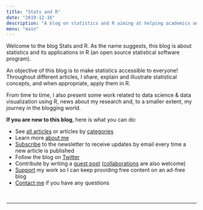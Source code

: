 ```yaml
---
title: "Stats and R"
date: "2019-12-16"
description: "A blog on statistics and R aiming at helping academics and professionals working with data to grasp important concepts in statistics and to apply them in R"
menu: "main"
---
```


Welcome to the blog Stats and R. As the name suggests, this blog is about statistics and its applications in R (an open source statistical software program).

An objective of this blog is to make statistics accessible to everyone! Throughout different articles, I share, explain and illustrate statistical concepts, and when appropriate, apply them in R.

From time to time, I also present some work related to data science & data visualization using R, news about my research and, to a smaller extent, my journey in the blogging world.

**If you are new to this blog**, here is what you can do:

* See [all articles](/blog/) or articles by [categories](/tags/)
* Learn more [about me](/about/)
* [Subscribe](/subscribe/) to the newsletter to receive updates by email every time a new article is published
* Follow the blog on [Twitter](https://twitter.com/statsandr)
* Contribute by writing a [guest post](/contribute/) ([collaborations](/tags/collaboration/) are also welcome)
* [Support](/support/) my work so I can keep providing free content on an ad-free blog
* [Contact me](/contact/) if you have any questions

<!--If you need help in data analysis or if you need a private lesson in statistics or R, feel free to contact me ([here](https://easystat.be/contact-en/) if you are a student, and [here](https://datanalyze.be/#contact) if you are a professional).-->

<br>

---
